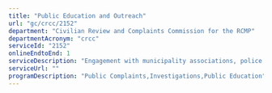 ```yaml
---
title: "Public Education and Outreach"
url: "gc/crcc/2152"
department: "Civilian Review and Complaints Commission for the RCMP"
departmentAcronym: "crcc"
serviceId: "2152"
onlineEndtoEnd: 1
serviceDescription: "Engagement with municipality associations, police boards, provincial oversight bodies, aboriginal groups, as well as front-line service providers, such as court workers, legal education and information offices, settlement agencies and special interest groups, is vital to helping increase awareness of an individual's right to make a complaint against the conduct of an RCMP member."
serviceUrl: ""
programDescription: "Public Complaints,Investigations,Public Education"
---
```

